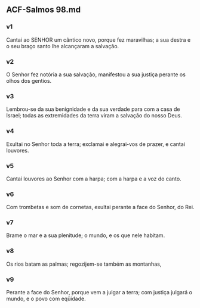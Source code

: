 ## ACF-Salmos 98.md
### v1
 Cantai ao SENHOR um cântico novo, porque fez maravilhas; a sua destra e o seu braço santo lhe alcançaram a salvação.
### v2
 O Senhor fez notória a sua salvação, manifestou a sua justiça perante os olhos dos gentios.
### v3
 Lembrou-se da sua benignidade e da sua verdade para com a casa de Israel; todas as extremidades da terra viram a salvação do nosso Deus.
### v4
 Exultai no Senhor toda a terra; exclamai e alegrai-vos de prazer, e cantai louvores.
### v5
 Cantai louvores ao Senhor com a harpa; com a harpa e a voz do canto.
### v6
 Com trombetas e som de cornetas, exultai perante a face do Senhor, do Rei.
### v7
 Brame o mar e a sua plenitude; o mundo, e os que nele habitam.
### v8
 Os rios batam as palmas; regozijem-se também as montanhas,
### v9
 Perante a face do Senhor, porque vem a julgar a terra; com justiça julgará o mundo, e o povo com eqüidade.
